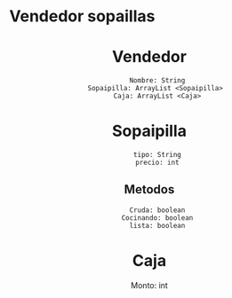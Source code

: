 # Vendedor sopaillas

<header>
<h1>Vendedor</h1>

    
        Nombre: String
        Sopaipilla: ArrayList <Sopaipilla> 
        Caja: ArrayList <Caja>
    

<h1>Sopaipilla</h1>

    
        tipo: String
        precio: int
    
    
<h2>Metodos</h2>
    
        Cruda: boolean
        Cocinando: boolean
        lista: boolean
    
<h1>Caja</h1>
    Monto: int








</header>